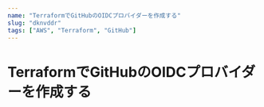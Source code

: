 ```yaml
---
name: "TerraformでGitHubのOIDCプロバイダーを作成する"
slug: "dknvddr"
tags: ["AWS", "Terraform", "GitHub"]
---
```


# TerraformでGitHubのOIDCプロバイダーを作成する
